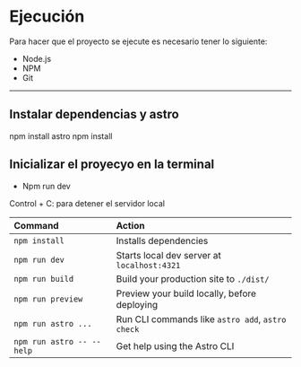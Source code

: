 # Ejecución

Para hacer que el proyecto se ejecute es necesario tener lo siguiente:

- Node.js
- NPM
- Git

---

## Instalar dependencias y astro

npm install astro
npm install

## Inicializar el proyecyo en la terminal

- Npm run dev

Control + C: para detener el servidor local

| Command                   | Action                                           |
| :------------------------ | :----------------------------------------------- |
| `npm install`             | Installs dependencies                            |
| `npm run dev`             | Starts local dev server at `localhost:4321`      |
| `npm run build`           | Build your production site to `./dist/`          |
| `npm run preview`         | Preview your build locally, before deploying     |
| `npm run astro ...`       | Run CLI commands like `astro add`, `astro check` |
| `npm run astro -- --help` | Get help using the Astro CLI                     |
